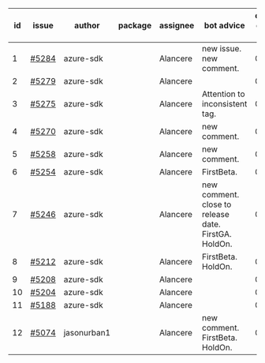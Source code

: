 | id | issue | author | package | assignee | bot advice | created date of issue | target release date | date from target |
| ------ | ------ | ------ | ------ | ------ | ------ | ------ | ------ | :-----: |
| 1 | [#5284](https://github.com/Azure/sdk-release-request/issues/5284) | azure-sdk |  | Alancere | new issue. new comment. | 06-21 | 07-25 |  |
| 2 | [#5279](https://github.com/Azure/sdk-release-request/issues/5279) | azure-sdk |  | Alancere |  | 06-18 | 06-28 |  |
| 3 | [#5275](https://github.com/Azure/sdk-release-request/issues/5275) | azure-sdk |  | Alancere | Attention to inconsistent tag. | 06-14 | 07-26 |  |
| 4 | [#5270](https://github.com/Azure/sdk-release-request/issues/5270) | azure-sdk |  | Alancere | new comment. | 06-11 | 06-28 |  |
| 5 | [#5258](https://github.com/Azure/sdk-release-request/issues/5258) | azure-sdk |  | Alancere | new comment. | 06-06 | 06-21 |  |
| 6 | [#5254](https://github.com/Azure/sdk-release-request/issues/5254) | azure-sdk |  | Alancere | FirstBeta. | 06-05 | 06-21 |  |
| 7 | [#5246](https://github.com/Azure/sdk-release-request/issues/5246) | azure-sdk |  | Alancere | new comment. close to release date. FirstGA. HoldOn. | 06-05 | 06-27 | 2 |
| 8 | [#5212](https://github.com/Azure/sdk-release-request/issues/5212) | azure-sdk |  | Alancere | FirstBeta. HoldOn. | 05-21 | 06-21 |  |
| 9 | [#5208](https://github.com/Azure/sdk-release-request/issues/5208) | azure-sdk |  | Alancere |  | 05-15 | 06-21 |  |
| 10 | [#5204](https://github.com/Azure/sdk-release-request/issues/5204) | azure-sdk |  | Alancere |  | 05-15 | 06-21 |  |
| 11 | [#5188](https://github.com/Azure/sdk-release-request/issues/5188) | azure-sdk |  | Alancere |  | 05-08 | 06-21 |  |
| 12 | [#5074](https://github.com/Azure/sdk-release-request/issues/5074) | jasonurban1 |  | Alancere | new comment. FirstBeta. HoldOn. | 03-22 | 05-24 |  |
